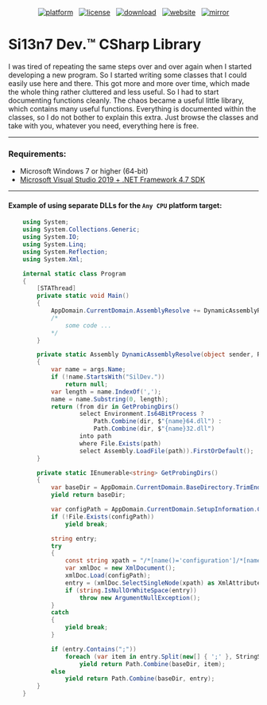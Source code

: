 <p align="center"><a href="https://www.microsoft.com/download/details.aspx?id=55170"><img src="https://img.shields.io/badge/platform->=%20v4.7-lightgrey.svg?style=flat&logo=.net&logoColor=white" alt="platform"></a> &nbsp; <a href="https://github.com/Si13n7/SilDev.CSharpLib/blob/master/LICENSE.txt"><img src="https://img.shields.io/github/license/Si13n7/SilDev.CSharpLib.svg?style=flat" alt="license"></a> &nbsp; <a href="https://github.com/Si13n7/SilDev.CSharpLib/archive/master.zip"><img src="https://img.shields.io/badge/download-source-yellow.svg?style=flat" alt="download"></a> &nbsp; <a href="https://www.si13n7.com"><img src="https://img.shields.io/website/https/www.si13n7.com.svg?style=flat&down_color=red&down_message=offline&up_color=limegreen&up_message=online&logo=data%3Aimage%2Fpng%3Bbase64%2CiVBORw0KGgoAAAANSUhEUgAAAA4AAAAOCAYAAAAfSC3RAAAAAXNSR0IArs4c6QAAAARnQU1BAACxjwv8YQUAAAAJcEhZcwAADsMAAA7DAcdvqGQAAAEwSURBVDhPxZJNSgNBEIXnCp5AcCO4CmaTRRaKBhdCFkGCCKLgz2Y2RiQgCiqZzmi3CG4COj0X8ApewSt4Ba%2FQ9leZGpyVG8GComtq3qv3qmeS%2Fw9nikHMd5sVn3bqLx7zom1NcW8z%2F6G9CjoPm722rPEv45EJ21vD0O30AvX12IWDvTRsrPXrnjPlUYO0u3McVpZXhch5cnguZ7vVDWfpjRAZgPqc%2BIMEgKQe9Pfr0xn%2FBqZJjAUNQKilp5cC1gHYYz8Usc3OQsTz9HZWK5BMJwFDwrbWbuIXhfhg%2FDpWuE2mK5lEgQtiz4baU14u3V09i5peiipy6qVAxFWtZiflJiq8AAiIZx1CnxpStGmEpEHDZf4r2pUd%2BMjYxomoxJofo4L%2FHqyR57OF6vEvIkm%2BAYRc%2BWd4P97CAAAAAElFTkSuQmCC" alt="website"></a> &nbsp; <a href="https://www.si13n7.de"><img src="https://img.shields.io/website/https/www.si13n7.de.svg?style=flat&down_color=red&down_message=offline&label=mirror&up_color=limegreen&up_message=online&logo=data%3Aimage%2Fpng%3Bbase64%2CiVBORw0KGgoAAAANSUhEUgAAAA4AAAAOCAYAAAAfSC3RAAAAAXNSR0IArs4c6QAAAARnQU1BAACxjwv8YQUAAAAJcEhZcwAADsMAAA7DAcdvqGQAAAEwSURBVDhPxZJNSgNBEIXnCp5AcCO4CmaTRRaKBhdCFkGCCKLgz2Y2RiQgCiqZzmi3CG4COj0X8ApewSt4Ba%2FQ9leZGpyVG8GComtq3qv3qmeS%2Fw9nikHMd5sVn3bqLx7zom1NcW8z%2F6G9CjoPm722rPEv45EJ21vD0O30AvX12IWDvTRsrPXrnjPlUYO0u3McVpZXhch5cnguZ7vVDWfpjRAZgPqc%2BIMEgKQe9Pfr0xn%2FBqZJjAUNQKilp5cC1gHYYz8Usc3OQsTz9HZWK5BMJwFDwrbWbuIXhfhg%2FDpWuE2mK5lEgQtiz4baU14u3V09i5peiipy6qVAxFWtZiflJiq8AAiIZx1CnxpStGmEpEHDZf4r2pUd%2BMjYxomoxJofo4L%2FHqyR57OF6vEvIkm%2BAYRc%2BWd4P97CAAAAAElFTkSuQmCC" alt="mirror"></a></p>

# Si13n7 Dev.™ CSharp Library

I was tired of repeating the same steps over and over again when I started developing a new program. So I started writing some classes that I could easily use here and there. This got more and more over time, which made the whole thing rather cluttered and less useful. So I had to start documenting functions cleanly. The chaos became a useful little library, which contains many useful functions. Everything is documented within the classes, so I do not bother to explain this extra. Just browse the classes and take with you, whatever you need, everything here is free.

***

### Requirements:
- Microsoft Windows 7 or higher (64-bit)
- [Microsoft Visual Studio 2019 + .NET Framework 4.7 SDK](https://www.visualstudio.com/downloads/)

***

#### Example of using separate DLLs for the `Any CPU` platform target:

```cs
    using System;
    using System.Collections.Generic;
    using System.IO;
    using System.Linq;
    using System.Reflection;
    using System.Xml;

    internal static class Program
    {
        [STAThread]
        private static void Main()
        {
            AppDomain.CurrentDomain.AssemblyResolve += DynamicAssemblyResolve;
            /*
                some code ...
            */
        }

        private static Assembly DynamicAssemblyResolve(object sender, ResolveEventArgs args)
        {
            var name = args.Name;
            if (!name.StartsWith("SilDev."))
                return null;
            var length = name.IndexOf(',');
            name = name.Substring(0, length);
            return (from dir in GetProbingDirs()
                    select Environment.Is64BitProcess ?
                        Path.Combine(dir, $"{name}64.dll") :
                        Path.Combine(dir, $"{name}32.dll")
                    into path
                    where File.Exists(path)
                    select Assembly.LoadFile(path)).FirstOrDefault();
        }

        private static IEnumerable<string> GetProbingDirs()
        {
            var baseDir = AppDomain.CurrentDomain.BaseDirectory.TrimEnd(Path.DirectorySeparatorChar);
            yield return baseDir;

            var configPath = AppDomain.CurrentDomain.SetupInformation.ConfigurationFile;
            if (!File.Exists(configPath))
                yield break;

            string entry;
            try
            {
                const string xpath = "/*[name()='configuration']/*[name()='runtime']/*[name()='assemblyBinding']/*[name()='probing']/@privatePath";
                var xmlDoc = new XmlDocument();
                xmlDoc.Load(configPath);
                entry = (xmlDoc.SelectSingleNode(xpath) as XmlAttribute)?.Value;
                if (string.IsNullOrWhiteSpace(entry))
                    throw new ArgumentNullException();
            }
            catch
            {
                yield break;
            }

            if (entry.Contains(";"))
                foreach (var item in entry.Split(new[] { ';' }, StringSplitOptions.RemoveEmptyEntries))
                    yield return Path.Combine(baseDir, item);
            else
                yield return Path.Combine(baseDir, entry);
        }
    }
```